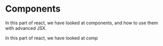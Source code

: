 # Components

In this part of react, we have looked at components, and how to use them with advanced JSX.

In this part of react, we have looked at comp
